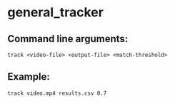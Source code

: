# general_tracker


Command line arguments:
-----------------------

    track <video-file> <output-file> <match-threshold>


Example:
-------------------------------------------------

    track video.mp4 results.csv 0.7

